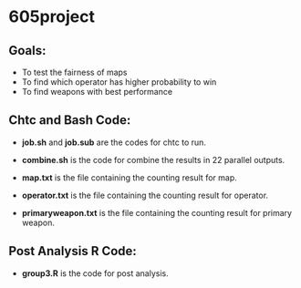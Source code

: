 # 605project

## Goals:
- To test the fairness of maps 
- To find which operator has higher probability to win
- To find weapons with best performance


## Chtc and Bash Code:

* **job.sh** and **job.sub** are the codes for chtc to run.

* **combine.sh** is the code for combine the results in 22 parallel outputs.

* **map.txt** is the file containing the counting result for map.

* **operator.txt** is the file containing the counting result for operator.

* **primaryweapon.txt** is the file containing the counting result for primary weapon.

## Post Analysis R Code:

* **group3.R** is the code for post analysis.
